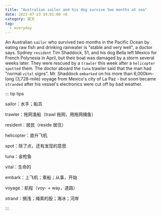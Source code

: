 ```yaml
---
title: "Australian sailor and his dog survive two months at sea"
date: 2023-07-23 19:01:00 +8
category: 英文
tag:
  - everyday
---
```


An Australian `sailor` who survived two months in the Pacific Ocean by eating raw fish and drinking rainwater is "stable and very well", a doctor says. Sydney `resident` Tim Shaddock, 51, and his dog Bella left Mexico for French Polynesia in April, but their boat was damaged by a storm several weeks later. They were rescued by a `trawler` this week after a `helicopter` `spotted` them. The doctor aboard the `tuna` trawler said that the man had "normal `vital` signs". Mr. Shaddock `embarked` on his more than 6,000km-long (3,728-mile) voyage from Mexico's city of La Paz - but soon became `stranded` after his vessel's electronics were cut off by bad weather.

::: tip tips

sailor：水手；船员

trawler：拖网渔船（trawl 拖网，用拖网捕鱼）

resident：居民（reside 居住）

helicopter：直升飞机

spot：除了点，还有发现的意思

tuna：金枪鱼

vital：生命的

embark：上飞机；乘船；从事，开始

voyage：航程（voy- = way，道路）

strand：搁浅；绳索的股；海冰；河岸

:::
